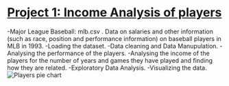 # [Project 1: Income Analysis of players](https://github.com/lathapriya17/Lathapriya-Portfolio)
-Major League Baseball: mlb.csv . Data on salaries and other information (such as race, position and performance information) on baseball players in MLB in 1993.
-Loading the dataset.
-Data cleaning and Data Manupulation.
-Analysing the performance of the players.
-Analysing the income of the  players for the number of years and games they have played and finding how they are related.
-Exploratory Data Analysis.
-Visualizing the data.
![Players pie chart](https://user-images.githubusercontent.com/52881963/156644390-05a72a67-9008-46ec-be74-1531b8862e7b.png)
